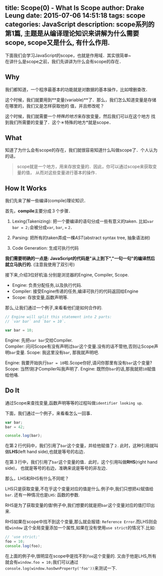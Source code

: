 title: Scope(0) - What Is Scope
author: Drake Leung
date: 2015-07-06 14:51:18
tags: scope
categories: JavaScript
description:
  scope系列的第1篇, 主题是从编译理论知识来讲解为什么需要scope, scope又是什么, 有什么作用.
---

下面我们会学习JavaScript的scope，也就是作用域．其实很简单~  
在讲什么是scope之前，我们先讲讲为什么会有scope的存在．

## Why
我们都知道，一个程序最基本的功能就是对数据的基本操作，比如增删查改．

这个时候，我们就要用到**变量(variable)**了．那么，我们怎么知道变量是存储在哪里的，我们又是怎样获取他的
值，并且修改呢？

这个时候，我们就需要一个*特殊的地方*来存放变量，然后我们可以在这个地方
找到我们所需要的变量了．这个＊特殊的地方*就是scope．

## What
知道了为什么会有scope的存在，我们就很容易知道什么叫做scope了．个人认为的话，

> scope就是一个地方，用来存放变量的．因此，你可以通过scope来获取变量的值，
从而对这些变量进行基本的操作．

## How It Works
我们先来了解一些编译(compile)理论知识．

首先，**compile**主要分成３个步骤．

1. Lexing(Takenizing): 把一个要编译的语句分成一些有意义的taken.
    比如`var bar = 2;`会被分成`var`, `bar`, `=` `2`．

2. Parsing: 把所有的taken弄成一棵*AST*(abstract syntax tree, 抽象语法树)

3. Code Generation: 生成可执行代码

**我们需要明确的一点是: JavaScript的代码是"从上到下","一句一句"的编译然后就立马执行的.**
(注意我使用了双引号)

接下来,介绍3位好机油.分别是浏览器的Engine, Compiler, Scope.

- Engine: 负责分配任务,以及执行代码.
- Compiler: 接受Engine传递的任务,编译可执行的代码返回给Engine
- Scope: 存放变量,函数声明等.

那么,让我们通过一个例子,来看看他们是如何合作的.

```javascript
// Engine will split this statement into 2 parts:
// `var bar` and `bar = 10`.

var bar = 10;
```
Engine: 先把`var bar`交给Compiler.  
Compiler: 问问Scope有没有声明过`bar`这个变量.没有的话不管他,否则让Scope声明`bar`变量.
Scope: 我这里没有`bar`, 那我就声明吧.  

Engine: 我要开始执行`bar = 10`啦.Scope你好,请问你那里有没有`bar`这个变量?
Scope: 当然!刚才Compiler叫我声明了.
Engine: 既然你`bar`的话,那我就把`10`赋值给他咯.


## Do It
通过Scope来查找变量,函数声明等等的过程叫做`identifier looking up`.

下面，我们通过一个例子，来看看怎么一回事．

```javascript
var bar;
bar = 42;

console.log(bar);
```

在第２行代码中，我们引用了`bar`这个变量，并给他赋值了`２`.
此时，这种引用就叫做**LHS**(left hand side),也就是等号的右边．

在第３行中，我们引用了`bar`这个变量的值．此时，这个引用叫做**RHS**(right hand side)，
也就是等号的右边，准确来说是等号的非左边．

那么，LHS和RHS有什么不同呢？

LHS只是获取变量,不在乎这个变量对应的值是什么.例子中,我们只想把`42`赋值给`bar`.
还有一种情况也是`LHS`: 函数的参数.

RHS是为了获取变量的值!例子中,我们想要的就是把`bar`这个变量对应的值打印出来.

RHS如果在scope中找不到这个变量,那么就会报错: `Reference Error`.而LHS则会给`window`
这个全局变量添加一个属性,如果在没有使用`use strict`的情况下.比如:
```javascript
// 'use strict;'
foo = 10;
console.log(foo);
```
在上面的例子中,很明显在scope中是找不到`foo`这个变量的.
又由于他是LHS,所有就会有`window.foo = 10;`我们可以通过`console.log(window.hasOwnProperty('foo'))`来测试一下.
